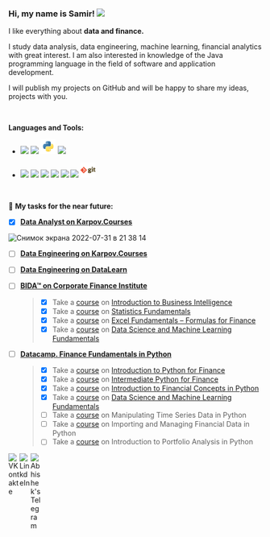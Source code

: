 
### Hi, my name is Samir! <img src="https://media.giphy.com/media/hvRJCLFzcasrR4ia7z/giphy.gif" width="25px">

I like everything about **data and finance.**

I study data analysis, data engineering, machine learning, financial analytics with great interest. 
I am also interested in knowledge of the Java programming language in the field of software and application development.

I will publish my projects on GitHub and  will be happy to share my ideas, projects with you.



<br />

**Languages and Tools:**

* <code><img height="30" src="https://d33wubrfki0l68.cloudfront.net/f1f475a6fda1c2c4be4cac04033db5c3293032b4/513a4/assets/images/markdown-mark-white.svg"></code>
<code><img height="30" src="https://w7.pngwing.com/pngs/865/204/png-transparent-microsoft-sql-server-microsoft-azure-sql-database-computer-icons-others-text-rectangle-logo.png"></code>
<code><img height="30" src="https://raw.githubusercontent.com/github/explore/80688e429a7d4ef2fca1e82350fe8e3517d3494d/topics/python/python.png"></code>
<code><img height="30" src="https://w7.pngwing.com/pngs/436/845/png-transparent-java-programming-language-computer-programming-programmer-logo-language-contact-text-logo-computer-science.png"></code>


* <code><img height="20" src="https://img-prod-cms-rt-microsoft-com.akamaized.net/cms/api/am/imageFileData/RE3BDMK?ver=f040&q=100&h=75&w=75&b=%23FFFFFFFF&aim=true"></code>
<code><img height="30" src="https://user-images.githubusercontent.com/103367293/197368801-27a40971-afd4-4174-b214-cfcd8eb7859d.png"></code>
<code><img height="30" src="https://user-images.githubusercontent.com/103367293/197368845-5aafc001-8f43-44fd-bfb5-0d3f4d11f8f1.png"></code>
<code><img height="30" src="https://user-images.githubusercontent.com/103367293/197368949-64d1dfba-8ca2-4c87-a855-300cf8605a24.png"></code>
<code><img height="30" src="https://user-images.githubusercontent.com/103367293/197368958-d4db39d3-cf17-4429-96c1-60a3525a11d3.png"></code>
<code><img height="30" src="https://user-images.githubusercontent.com/103367293/197368928-29ed1556-e714-40dd-b843-f4bdff1a1327.png"></code>
<code><img height="30" src="https://raw.githubusercontent.com/github/explore/80688e429a7d4ef2fca1e82350fe8e3517d3494d/topics/git/git.png"></code>



<br />

🚧 **My tasks for the near future:**
<!-- TODO-IST:START -->
* [X] **[Data Analyst on Karpov.Courses](https://karpov.courses/analytics)**
<img width="400" alt="Снимок экрана 2022-07-31 в 21 38 14" src="https://user-images.githubusercontent.com/103367293/182040608-a3fc85c4-e451-4bfc-8ce2-37b6535885fb.png">

* [ ] **[Data Engineering on Karpov.Courses](https://karpov.courses/dataengineer)**


* [ ] **[Data Engineering on DataLearn](https://github.com/Data-Learn/data-engineering/blob/master/DE%20-%20101%20Guide.md)**
* [ ] **[BIDA™ on Corporate Finance Institute](https://corporatefinanceinstitute.com/certifications/business-intelligence-data-analyst-bida/)**

     > * [X] Take a [course](https://corporatefinanceinstitute.com/course/introduction-to-business-intelligence/) on [Introduction to Business Intelligence](https://www.credential.net/2a794de5-eb93-4f95-a922-dc11d67a0d23)
     > * [X] Take a [course](https://corporatefinanceinstitute.com/course/statistics-fundamentals/) on [Statistics Fundamentals](https://www.credential.net/7aef4b49-5d00-47e0-9aee-3ee4cd59855e)
     > * [X] Take a [course](https://corporatefinanceinstitute.com/course/excel-fundamentals-formulas-for-finance/) on [Excel Fundamentals – Formulas for Finance](https://www.credential.net/0c6c72c5-49c7-45ff-848c-4c494b12ea24)
     > * [X] Take a [course](https://corporatefinanceinstitute.com/course/data-science-and-machine-learning/) on [Data Science and Machine Learning Fundamentals](https://www.credential.net/a1e3f51e-30c7-44e0-b34d-67e5000d2046)


* [ ] **[Datacamp. Finance Fundamentals in Python](https://app.datacamp.com/learn/skill-tracks/finance-fundamentals-in-python?version=1)**
 
     > * [X] Take a [course](https://app.datacamp.com/learn/courses/introduction-to-python-for-finance) on [Introduction to Python for Finance](https://www.datacamp.com/statement-of-accomplishment/course/5261c97b0be026dc321927bdf167aecda22972c9)
     > * [X] Take a [course](https://app.datacamp.com/learn/courses/intermediate-python-for-finance) on [Intermediate Python for Finance](https://www.datacamp.com/statement-of-accomplishment/course/c9626a06e790c6d158c475eba22b7f8503a5c6dd)
     > * [X] Take a [course](https://app.datacamp.com/learn/courses/introduction-to-financial-concepts-in-python) on [Introduction to Financial Concepts in Python](https://www.datacamp.com/statement-of-accomplishment/course/c025f86ccb4026873ffc4307bc7b2eb206235b98)
     > * [X] Take a [course](https://corporatefinanceinstitute.com/course/data-science-and-machine-learning/) on [Data Science and Machine Learning Fundamentals](https://www.credential.net/a1e3f51e-30c7-44e0-b34d-67e5000d2046)
     > * [ ] Take a [course](https://app.datacamp.com/learn/courses/manipulating-time-series-data-in-python) on Manipulating Time Series Data in Python
     > * [ ] Take a [course](https://app.datacamp.com/learn/courses/importing-and-managing-financial-data-in-python) on Importing and Managing Financial Data in Python
     > * [ ] Take a [course](https://app.datacamp.com/learn/courses/introduction-to-portfolio-analysis-in-python) on Introduction to Portfolio Analysis in Python




<!-- TODO-IST:END -->




<a href="https://vk.com/samirtrillioner">
  <img align="left" alt="VKontakte" width="22px" src="https://cdn.jsdelivr.net/npm/simple-icons@v3/icons/vk.svg" />
</a>
<a href="https://www.linkedin.com/in/samir-alikperov-7198921a9/">
  <img align="left" alt="LinkdeIn" width="22px" src="https://cdn.jsdelivr.net/npm/simple-icons@v3/icons/linkedin.svg" />
</a>
<a href="https://t.me/samirtrillioner">
  <img align="left" alt="Abhishek's Telegram" width="22px" src="https://cdn.jsdelivr.net/npm/simple-icons@v3/icons/telegram.svg" />
</a>
